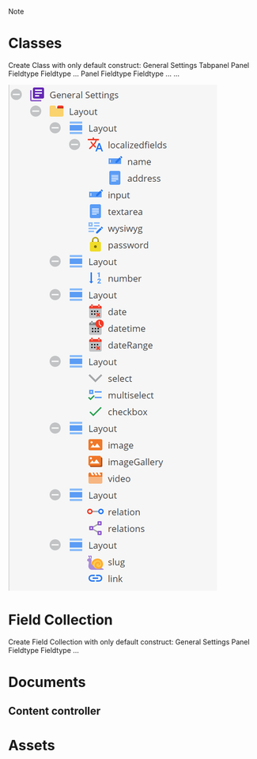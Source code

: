 Note

# Classes

Create Class with only default construct:
    General Settings
        Tabpanel
            Panel
                Fieldtype
                Fieldtype
                ...
            Panel
                Fieldtype
                Fieldtype
                ...
            ...

![](./images/classes-construct.png)

# Field Collection

Create Field Collection with only default construct:
    General Settings
        Panel
            Fieldtype
            Fieldtype
            ...

# Documents

## Content controller

# Assets

